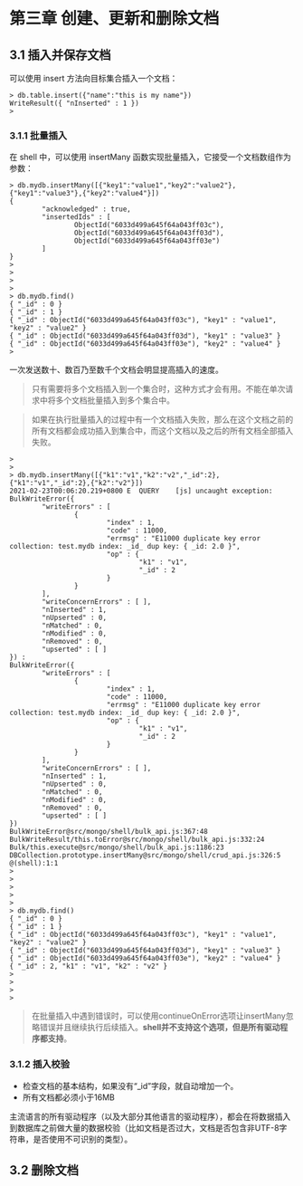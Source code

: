 # 第三章 创建、更新和删除文档

## 3.1 插入并保存文档
可以使用 insert 方法向目标集合插入一个文档：
```
> db.table.insert({"name":"this is my name"})
WriteResult({ "nInserted" : 1 })
>
```

### 3.1.1 批量插入
在 shell 中，可以使用 insertMany 函数实现批量插入，它接受一个文档数组作为参数：
```
> db.mydb.insertMany([{"key1":"value1","key2":"value2"},{"key1":"value3"},{"key2":"value4"}])
{
        "acknowledged" : true,
        "insertedIds" : [
                ObjectId("6033d499a645f64a043ff03c"),
                ObjectId("6033d499a645f64a043ff03d"),
                ObjectId("6033d499a645f64a043ff03e")
        ]
}
>
>
>
>
> db.mydb.find()
{ "_id" : 0 }
{ "_id" : 1 }
{ "_id" : ObjectId("6033d499a645f64a043ff03c"), "key1" : "value1", "key2" : "value2" }
{ "_id" : ObjectId("6033d499a645f64a043ff03d"), "key1" : "value3" }
{ "_id" : ObjectId("6033d499a645f64a043ff03e"), "key2" : "value4" }
>
```

一次发送数十、数百乃至数千个文档会明显提高插入的速度。

> 
> 只有需要将多个文档插入到一个集合时，这种方式才会有用。不能在单次请求中将多个文档批量插入到多个集合中。
> 

> 如果在执行批量插入的过程中有一个文档插入失败，那么在这个文档之前的所有文档都会成功插入到集合中，而这个文档以及之后的所有文档全部插入失败。
```
>
>
> db.mydb.insertMany([{"k1":"v1","k2":"v2","_id":2},{"k1":"v1","_id":2},{"k2":"v2"}])
2021-02-23T00:06:20.219+0800 E  QUERY    [js] uncaught exception: BulkWriteError({
        "writeErrors" : [
                {
                        "index" : 1,
                        "code" : 11000,
                        "errmsg" : "E11000 duplicate key error collection: test.mydb index: _id_ dup key: { _id: 2.0 }",
                        "op" : {
                                "k1" : "v1",
                                "_id" : 2
                        }
                }
        ],
        "writeConcernErrors" : [ ],
        "nInserted" : 1,
        "nUpserted" : 0,
        "nMatched" : 0,
        "nModified" : 0,
        "nRemoved" : 0,
        "upserted" : [ ]
}) :
BulkWriteError({
        "writeErrors" : [
                {
                        "index" : 1,
                        "code" : 11000,
                        "errmsg" : "E11000 duplicate key error collection: test.mydb index: _id_ dup key: { _id: 2.0 }",
                        "op" : {
                                "k1" : "v1",
                                "_id" : 2
                        }
                }
        ],
        "writeConcernErrors" : [ ],
        "nInserted" : 1,
        "nUpserted" : 0,
        "nMatched" : 0,
        "nModified" : 0,
        "nRemoved" : 0,
        "upserted" : [ ]
})
BulkWriteError@src/mongo/shell/bulk_api.js:367:48
BulkWriteResult/this.toError@src/mongo/shell/bulk_api.js:332:24
Bulk/this.execute@src/mongo/shell/bulk_api.js:1186:23
DBCollection.prototype.insertMany@src/mongo/shell/crud_api.js:326:5
@(shell):1:1
>
>
>
>
>
> db.mydb.find()
{ "_id" : 0 }
{ "_id" : 1 }
{ "_id" : ObjectId("6033d499a645f64a043ff03c"), "key1" : "value1", "key2" : "value2" }
{ "_id" : ObjectId("6033d499a645f64a043ff03d"), "key1" : "value3" }
{ "_id" : ObjectId("6033d499a645f64a043ff03e"), "key2" : "value4" }
{ "_id" : 2, "k1" : "v1", "k2" : "v2" }
>
>
>
>
```

> 在批量插入中遇到错误时，可以使用continueOnError选项让insertMany忽略错误并且继续执行后续插入。**shell并不支持这个选项，但是所有驱动程序都支持**。

### 3.1.2 插入校验
- 检查文档的基本结构，如果没有“_id”字段，就自动增加一个。
- 所有文档都必须小于16MB

主流语言的所有驱动程序（以及大部分其他语言的驱动程序），都会在将数据插入到数据库之前做大量的数据校验（比如文档是否过大，文档是否包含非UTF-8字符串，是否使用不可识别的类型）。

## 3.2 删除文档
